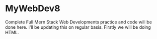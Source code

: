 # MyWebDev8
Complete Full Mern Stack Web Developments practice and code will be done here. 
I'll be updating this on regular basis.
Firstly we will be doing HTML.
